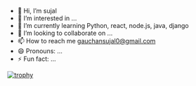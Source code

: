 - 👋 Hi, I’m sujal
- 👀 I’m interested in ...
- 🌱 I’m currently learning Python, react, node.js, java, django
- 💞️ I’m looking to collaborate on ...
- 📫 How to reach me gauchansujal0@gmail.com
- 😄 Pronouns: ...
- ⚡ Fun fact: ...

[![trophy](https://github-profile-trophy.vercel.app/?username=sujal123&theme=darkhub)](https://github.com/ryo-ma/github-profile-trophy)

<!---
gauchansujal/gauchansujal is a ✨ special ✨ repository because its `README.md` (this file) appears on your GitHub profile.
You can click the Preview link to take a look at your changes.
--->
